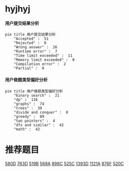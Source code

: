 # hyjhyj

<!-- tabs:start -->



#### **用户提交结果分析**

```mermaid
pie title 用户提交结果分析
    "Accepted" :  51
    "Rejected" :  0
    "Wrong answer" :  26
    "Runtime error" :  7
    "Time limit exceeded" :  11
    "Memory limit exceeded" :  0
    "Compilation error" :  2
    "Partial" :  0
```

#### **用户做题类型偏好分析**

```mermaid
pie title 用户做题类型偏好分析
    "binary search" :  21
    "dp" :  116
    "graphs" :  74
    "trees" :  39
    "divide and conquer" :  0
    "greedy" :  89
    "two pointers" :  4
    "dfs and similar" :  42
    "math" :  42
```



<!-- tabs:end -->
# 推荐题目
[580D](https://codeforces.com/contest/580/problem/D)
[763D](https://codeforces.com/contest/763/problem/D)
[519B](https://codeforces.com/contest/519/problem/B)
[568A](https://codeforces.com/contest/568/problem/A)
[898C](https://codeforces.com/contest/898/problem/C)
[525C](https://codeforces.com/contest/525/problem/C)
[1393D](https://codeforces.com/contest/1393/problem/D)
[1121A](https://codeforces.com/contest/1121/problem/A)
[876F](https://codeforces.com/contest/876/problem/F)
[520C](https://codeforces.com/contest/520/problem/C)
